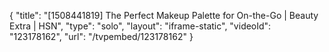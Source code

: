 {
    "title": "[1508441819] The Perfect Makeup Palette for On-the-Go | Beauty Extra | HSN",
    "type": "solo",
    "layout": "iframe-static",
    "videoId": "123178162",
    "url": "\/tvpembed\/123178162"
}